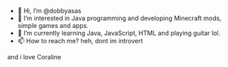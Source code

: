 - 👋 Hi, I’m @dobbyasas
- 👀 I’m interested in Java programming and developing Minecraft mods, simple games and apps.
- 🌱 I’m currently learning Java, JavaScript, HTML and playing guitar lol.
- 📫 How to reach me? heh, dont im introvert



and i love Coraline

<!---
dobbyasas/dobbyasas is a ✨ special ✨ repository because its `README.md` (this file) appears on your GitHub profile.
You can click the Preview link to take a look at your changes.
--->
